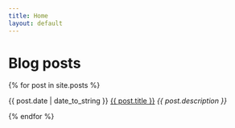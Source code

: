 ```yaml
---
title: Home
layout: default
---
```


Blog posts
==========

{% for post in site.posts %}

{{ post.date | date_to_string }} <a href="{{ post.url }}">{{ post.title }}</a> _{{ post.description }}_

{% endfor %}
